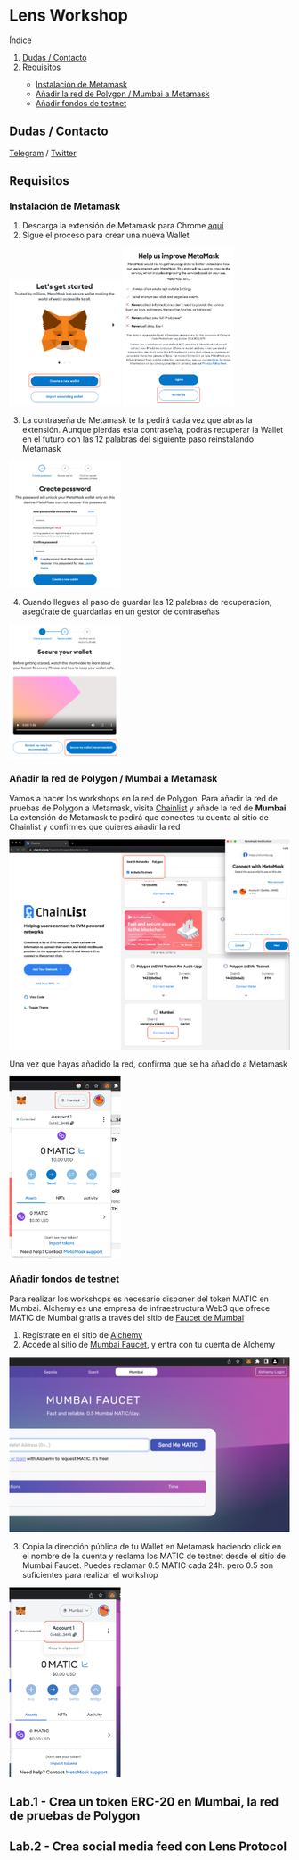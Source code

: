 # Lens Workshop

<!-- TABLE OF CONTENTS -->
<summary>Índice</summary>
<ol>
  <li>
    <a href="#dudas--contacto">Dudas / Contacto</a>
  </li>
  <li>
    <a href="#requisitos">Requisitos</a>
  </li>
  <ul>
    <li>
      <a href="#instalaci%C3%B3n-de-metamask">Instalación de Metamask</a>
    </li>
    <li>
      <a href="#a%C3%B1adir-la-red-de-polygon--mumbai-a-metamask">Añadir la red de Polygon / Mumbai a Metamask</a>
    </li>
    <li>
      <a href="#a%C3%B1adir-fondos-de-testnet">Añadir fondos de testnet</a>
    </li>
  </ul>
</ol>

## Dudas / Contacto

[Telegram](https://t.me/bartomolina) / [Twitter](https://twitter.com/bartomolina)

## Requisitos

### Instalación de Metamask

1. Descarga la extensión de Metamask para Chrome [aquí](https://chrome.google.com/webstore/detail/metamask/nkbihfbeogaeaoehlefnkodbefgpgknn?hl=es)
2. Sigue el proceso para crear una nueva Wallet

<img src="https://raw.githubusercontent.com/bartomolina/lens-workshop/main/img/readme/mm.1.png" width="200" /> <img src="https://raw.githubusercontent.com/bartomolina/lens-workshop/main/img/readme/mm.2.png" width="200" />

3. La contraseña de Metamask te la pedirá cada vez que abras la extensión. Aunque pierdas esta contraseña, podrás recuperar la Wallet en el futuro con las 12 palabras del siguiente paso reinstalando Metamask

<img src="https://raw.githubusercontent.com/bartomolina/lens-workshop/main/img/readme/mm.3.png" width="200" />

4. Cuando llegues al paso de guardar las 12 palabras de recuperación, asegúrate de guardarlas en un gestor de contraseñas

<img src="https://raw.githubusercontent.com/bartomolina/lens-workshop/main/img/readme/mm.4.png" width="200" />

### Añadir la red de Polygon / Mumbai a Metamask

Vamos a hacer los workshops en la red de Polygon. Para añadir la red de pruebas de Polygon a Metamask, visita [Chainlist](https://chainlist.org/?search=Polygon&testnets=true) y añade la red de **Mumbai**. La extensión de Metamask te pedirá que conectes tu cuenta al sitio de Chainlist y confirmes que quieres añadir la red

<img src="https://raw.githubusercontent.com/bartomolina/lens-workshop/main/img/readme/mm.5.png" width="600" />

Una vez que hayas añadido la red, confirma que se ha añadido a Metamask

<img src="https://raw.githubusercontent.com/bartomolina/lens-workshop/main/img/readme/mm.6.png" width="200" />

### Añadir fondos de testnet

Para realizar los workshops es necesario disponer del token MATIC en Mumbai. Alchemy es una empresa de infraestructura Web3 que ofrece MATIC de Mumbai gratis a través del sitio de [Faucet de Mumbai](https://mumbaifaucet.com/)

1. Regístrate en el sitio de [Alchemy](https://auth.alchemy.com/signup)
2. Accede al sitio de [Mumbai Faucet](https://mumbaifaucet.com/), y entra con tu cuenta de Alchemy

<img src="https://raw.githubusercontent.com/bartomolina/lens-workshop/main/img/readme/faucet.1.png" width="600" />

3. Copia la dirección pública de tu Wallet en Metamask haciendo click en el nombre de la cuenta y reclama los MATIC de testnet desde el sitio de Mumbai Faucet. Puedes reclamar 0.5 MATIC cada 24h. pero 0.5 son suficientes para realizar el workshop

<img src="https://raw.githubusercontent.com/bartomolina/lens-workshop/main/img/readme/mm.7.png" width="200" />

## Lab.1 - Crea un token ERC-20 en Mumbai, la red de pruebas de Polygon

## Lab.2 - Crea social media feed con Lens Protocol